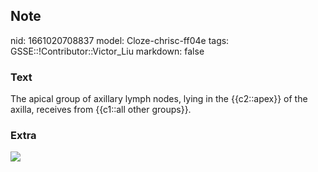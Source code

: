 ## Note
nid: 1661020708837
model: Cloze-chrisc-ff04e
tags: GSSE::!Contributor::Victor_Liu
markdown: false

### Text
The apical group of axillary lymph nodes, lying in the {{c2::apex}} of the axilla, receives from {{c1::all other groups}}.

### Extra
<img src="Gray607.png">
